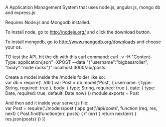 A Application Management System that uses node.js, angular.js, mongo db and express.js

Requires Node.js and Mongodb installed.

To install node, go to http://nodejs.org/ and click the download button.

To install mongodb, go to http://www.mongodb.org/downloads and choose your os. 

TO test the API, hit the db with this curl command:
curl -v -H "Content-Type: application/json" -XPOST --data "{\"username\":\"bigbassroller\", \"body\":\"node rocks\"}" localhost:3000/api/posts

Create a model inside the /models folder like so:<br>
var db = require('../db')
var Post = db.model('Post', {
	username: { type: String, required: true },
	body: { type: String, required: true },
	date: { type: Date, required: true, default: Date.now}
})
module.exports = Post

And then add it inside your server.js file:<br>
var Post = require('./models/post')
app.get('/api/posts', function (req, res, next) {
	Post.find(function(err, posts) {
		if (err) {
			return next(err)
		} 
		res.json(posts)
	})
})